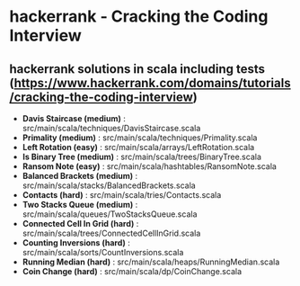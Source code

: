 # hackerrank - Cracking the Coding Interview

## hackerrank solutions in scala including tests (https://www.hackerrank.com/domains/tutorials/cracking-the-coding-interview)

- **Davis Staircase (medium)** : src/main/scala/techniques/DavisStaircase.scala
- **Primality (medium)** : src/main/scala/techniques/Primality.scala
- **Left Rotation (easy)** : src/main/scala/arrays/LeftRotation.scala
- **Is Binary Tree (medium)** : src/main/scala/trees/BinaryTree.scala
- **Ransom Note (easy)** : src/main/scala/hashtables/RansomNote.scala
- **Balanced Brackets (medium)** : src/main/scala/stacks/BalancedBrackets.scala
- **Contacts (hard)** : src/main/scala/tries/Contacts.scala
- **Two Stacks Queue (medium)** : src/main/scala/queues/TwoStacksQueue.scala
- **Connected Cell In Grid (hard)** : src/main/scala/trees/ConnectedCellInGrid.scala
- **Counting Inversions (hard)** : src/main/scala/sorts/CountInversions.scala
- **Running Median (hard)** : src/main/scala/heaps/RunningMedian.scala
- **Coin Change (hard)** : src/main/scala/dp/CoinChange.scala
